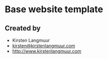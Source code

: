 # Base website template

## Created by 

* Kirsten Langmuur
* kirsten@kirstenlangmuur.com
* http://www.kirstenlangmuur.com